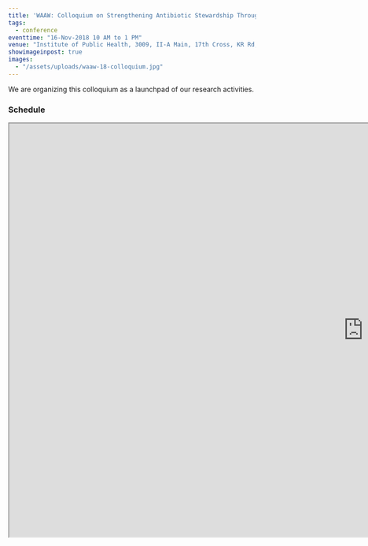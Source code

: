 ```yaml
---
title: 'WAAW: Colloquium on Strengthening Antibiotic Stewardship Through Coordinated Research & Development'
tags:
  - conference
eventtime: "16-Nov-2018 10 AM to 1 PM"
venue: "Institute of Public Health, 3009, II-A Main, 17th Cross, KR Rd, Siddanna Layout, Banashankari Stage II, Bengaluru"
showimageinpost: true
images:
  - "/assets/uploads/waaw-18-colloquium.jpg"
---
```


We are organizing this colloquium as a launchpad of our research activities.

### Schedule

<div class="elastic-container">
    <iframe src="https://drive.google.com/file/d/0B0ot3d36B9StWVpqQ3c1My1iQkZrVU5id2N2THhrM3picHJz/preview" width="1440" height="840"></iframe>
</div>
